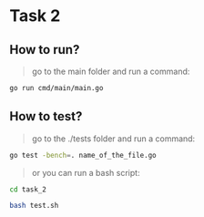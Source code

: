 # Task 2

## How to run?

> go to the main folder and run a command:

```bash
go run cmd/main/main.go
```

## How to test?

> go to the ./tests folder and run a command:

```bash
go test -bench=. name_of_the_file.go
```

> or you can run a bash script:

```bash
cd task_2

bash test.sh
```

